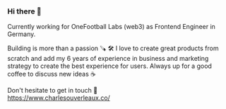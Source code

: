 ### Hi there 👋

Currently working for OneFootball Labs (web3) as Frontend Engineer in Germany.

Building is more than a passion 🪚 🛠 I love to create great products from scratch and add my 6 years of experience in business and marketing strategy to create the best experience for users. Always up for a good coffee to discuss new ideas ☕️

Don't hesitate to get in touch 💬 <br>
https://www.charlesouverleaux.co/

<!--
**CharlesOuverleaux/charlesouverleaux** is a ✨ _special_ ✨ repository because its `README.md` (this file) appears on your GitHub profile.

Here are some ideas to get you started:

- 🔭 I’m currently working on ...
- 🌱 I’m currently learning ...
- 👯 I’m looking to collaborate on ...
- 🤔 I’m looking for help with ...
- 💬 Ask me about ...
- 📫 How to reach me: ...
- 😄 Pronouns: ...
- ⚡ Fun fact: ...
-->
